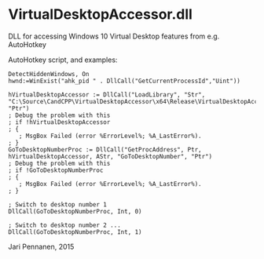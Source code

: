 
VirtualDesktopAccessor.dll
==========================

DLL for accessing Windows 10 Virtual Desktop features from e.g. AutoHotkey

AutoHotkey script, and examples:

	DetectHiddenWindows, On
	hwnd:=WinExist("ahk_pid " . DllCall("GetCurrentProcessId","Uint"))
	
	hVirtualDesktopAccessor := DllCall("LoadLibrary", "Str", "C:\Source\CandCPP\VirtualDesktopAccessor\x64\Release\VirtualDesktopAccessor.dll", "Ptr") 
	; Debug the problem with this
	; if !hVirtualDesktopAccessor
	; {
	   ; MsgBox Failed (error %ErrorLevel%; %A_LastError%).
	; }
	GoToDesktopNumberProc := DllCall("GetProcAddress", Ptr, hVirtualDesktopAccessor, AStr, "GoToDesktopNumber", "Ptr")
	; Debug the problem with this
	; if !GoToDesktopNumberProc
	; {
	   ; MsgBox Failed (error %ErrorLevel%; %A_LastError%).
	; }

	; Switch to desktop number 1
	DllCall(GoToDesktopNumberProc, Int, 0)

	; Switch to desktop number 2 ...
	DllCall(GoToDesktopNumberProc, Int, 1)


Jari Pennanen, 2015